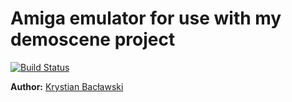 Amiga emulator for use with my demoscene project
===

[![Build
Status](https://circleci.com/gh/cahirwpz/demoscene-fs-uae.svg?&style=shield)](https://circleci.com/gh/cahirwpz/demoscene-fs-uae)

**Author:** [Krystian Bacławski](mailto:krystian.baclawski@gmail.com)
